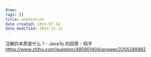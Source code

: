 ```yaml
---
draw:
tags: []
title: annotation
date created: 2024-07-14
date modified: 2024-11-12
---
```


注解的本质是什么？- Java3y 的回答 - 知乎  
https://www.zhihu.com/question/485901404/answer/2205288982
